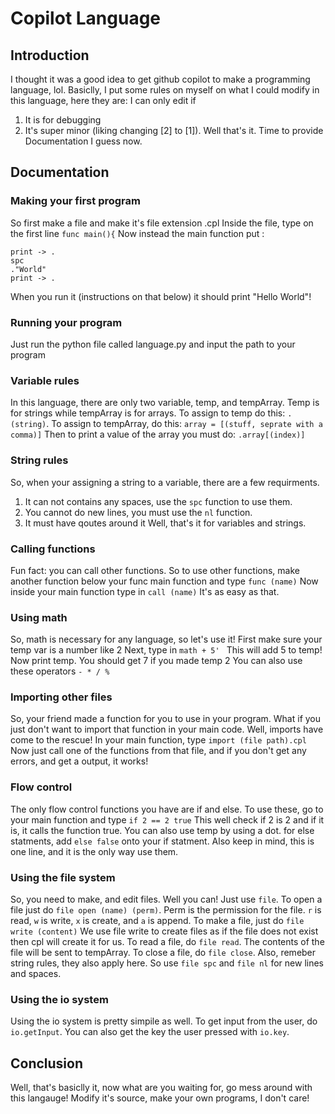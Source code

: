 # Copilot Language
## Introduction
I thought it was a good idea to get github copilot to make a programming language, lol.
Basiclly, I put some rules on myself on what I could modify in this language, here they are:
I can only edit if
1. It is for debugging
2. It's super minor (liking changing [2] to [1]).
Well that's it. Time to provide Documentation I guess now.
## Documentation
### Making your first program
So first make a file and make it's file extension .cpl
Inside the file, type on the first line ` func main(){ `
Now instead the main function put :
``` ."Hello"
print -> .
spc
."World"
print -> .
```
When you run it (instructions on that below) it should print "Hello World"!
### Running your program
Just run the python file called language.py and input the path to your program
### Variable rules
In this language, there are only two variable, temp, and tempArray.
Temp is for strings while tempArray is for arrays.
To assign to temp do this:
`.(string)`. To assign to tempArray, do this:
`array = [(stuff, seprate with a comma)]`
Then to print a value of the array you must do:
`.array[(index)]`
### String rules
So, when your assigning a string to a variable, there are a few requirments.
1. It can not contains any spaces, use the `spc` function to use them.
2. You cannot do new lines, you must use the `nl` function.
3. It must have qoutes around it
Well, that's it for variables and strings.
### Calling functions
Fun fact: you can call other functions.
So to use other functions, make another function below your func main function and type `func (name)`
Now inside your main function type in `call (name)`
It's as easy as that.
### Using math
So, math is necessary for any language, so let's use it!
First make sure your temp var is a number like 2
Next, type in `math + 5' `
This will add 5 to temp!
Now print temp. You should get 7 if you made temp 2
You can also use these operators `- * / %`
### Importing other files
So, your friend made a function for you to use in your program.
What if you just don't want to import that function in your main code.
Well, imports have come to the rescue!
In your main function, type `import (file path).cpl`
Now just call one of the functions from that file, and if you don't get any errors, and get a output, it works!
### Flow control
The only flow control functions you have are if and else.
To use these, go to your main function and type `if 2 == 2 true`
This well check if 2 is 2 and if it is, it calls the function true.
You can also use temp by using a dot.
for else statments, add `else false` onto your if statment. 
Also keep in mind, this is one line, and it is the only way use them.
### Using the file system
So, you need to make, and edit files. Well you can!
Just use `file`. To open a file just do `file open (name) (perm)`. Perm is the permission for the file.
`r` is read, `w` is write, `x` is create, and `a` is append.
To make a file, just do `file write (content)` We use file write to create files as if the file does not exist then cpl will create it for us.
To read a file, do `file read`. The contents of the file will be sent to tempArray.
To close a file, do `file close`.
Also, remeber string rules, they also apply here. So use `file spc` and `file nl` for new lines and spaces.
### Using the io system
Using the io system is pretty simpile as well.
To get input from the user, do `io.getInput`. You can also get the key the user pressed with `io.key`.
## Conclusion
Well, that's basiclly it, now what are you waiting for, go mess around with this langauge! 
Modify it's source, make your own programs, I don't care!
